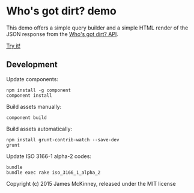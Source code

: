 # Who's got dirt? demo

This demo offers a simple query builder and a simple HTML render of the JSON response from the [Who's got dirt? API](https://github.com/influencemapping/whos_got_dirt-server/).

[Try it!](http://influencemapping.github.io/whos_got_dirt-demo/)

## Development

Update components:

```
npm install -g component
component install
```

Build assets manually:

```
component build
```

Build assets automatically:

```
npm install grunt-contrib-watch --save-dev
grunt
```

Update ISO 3166-1 alpha-2 codes:

```
bundle
bundle exec rake iso_3166_1_alpha_2
```

Copyright (c) 2015 James McKinney, released under the MIT license
